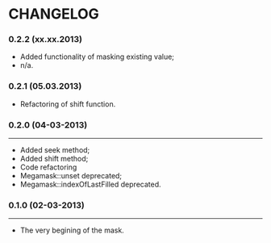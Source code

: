 CHANGELOG
=========

### 0.2.2 (xx.xx.2013)

 + Added functionality of masking existing value;
 + n/a.

### 0.2.1 (05.03.2013)

 + Refactoring of shift function.

### 0.2.0 (04-03-2013)
______________________

 + Added seek method;
 + Added shift method;
 + Code refactoring
 + Megamask::unset deprecated;
 + Megamask::indexOfLastFilled deprecated.

### 0.1.0 (02-03-2013)
______________________

 + The very begining of the mask.